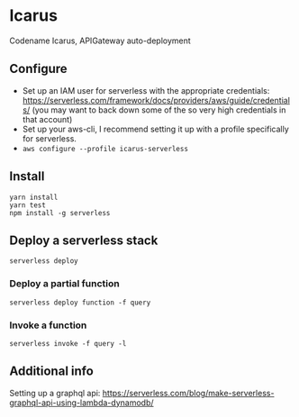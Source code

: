 # Icarus
Codename Icarus, APIGateway auto-deployment

## Configure

 - Set up an IAM user for serverless with the appropriate credentials: https://serverless.com/framework/docs/providers/aws/guide/credentials/
(you may want to back down some of the so very high credentials in that account)
 - Set up your aws-cli, I recommend setting it up with a profile specifically for serverless.
 - `aws configure --profile icarus-serverless`

## Install

    yarn install
    yarn test
    npm install -g serverless

## Deploy a serverless stack

    serverless deploy

### Deploy a partial function

    serverless deploy function -f query

### Invoke a function

    serverless invoke -f query -l

## Additional info

 Setting up a graphql api: https://serverless.com/blog/make-serverless-graphql-api-using-lambda-dynamodb/
